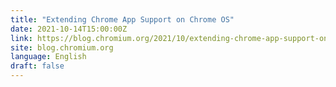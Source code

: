 ```yaml
---
title: "Extending Chrome App Support on Chrome OS"
date: 2021-10-14T15:00:00Z
link: https://blog.chromium.org/2021/10/extending-chrome-app-support-on-chrome.html?utm_medium=RSS&utm_source=news.12bit.vn
site: blog.chromium.org
language: English
draft: false
---
```

